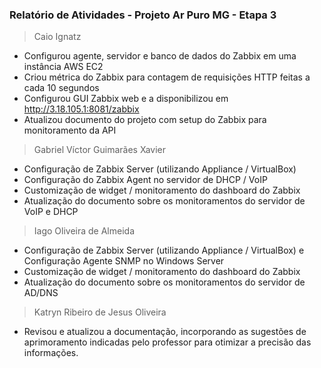### Relatório de Atividades - Projeto Ar Puro MG - Etapa 3

> Caio Ignatz

- Configurou agente, servidor e banco de dados do Zabbix em uma instância AWS EC2
- Criou métrica do Zabbix para contagem de requisições HTTP feitas a cada 10 segundos
- Configurou GUI Zabbix web e a disponibilizou em http://3.18.105.1:8081/zabbix
- Atualizou documento do projeto com setup do Zabbix para monitoramento da API

> Gabriel Víctor Guimarães Xavier

- Configuração de Zabbix Server (utilizando Appliance / VirtualBox)
- Configuração do Zabbix Agent no servidor de DHCP / VoIP
- Customização de widget / monitoramento do dashboard do Zabbix
- Atualização do documento sobre os monitoramentos do servidor de VoIP e DHCP

> Iago Oliveira de Almeida

- Configuração de Zabbix Server (utilizando Appliance / VirtualBox) e Configuração Agente SNMP no Windows Server
- Customização de widget / monitoramento do dashboard do Zabbix
- Atualização do documento sobre os monitoramentos do servidor de AD/DNS

> Katryn Ribeiro de Jesus Oliveira

- Revisou e atualizou a documentação, incorporando as sugestões de aprimoramento indicadas pelo professor para 
otimizar a precisão das informações.

